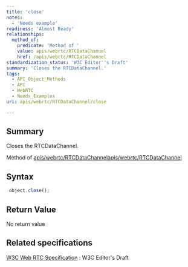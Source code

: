 ```yaml
---
title: 'close'
notes:
  - 'Needs example'
readiness: 'Almost Ready'
relationships:
  method_of:
    predicate: 'Method of '
    value: apis/webrtc/RTCDataChannel
    href: /apis/webrtc/RTCDataChannel
standardization_status: 'W3C Editor''s Draft'
summary: 'Closes the RTCDataChannel.'
tags:
  - API_Object_Methods
  - API
  - WebRTC
  - Needs_Examples
uri: apis/webrtc/RTCDataChannel/close

---
```

## Summary

Closes the RTCDataChannel.

Method of [apis/webrtc/RTCDataChannel](/apis/webrtc/RTCDataChannel)[apis/webrtc/RTCDataChannel](/apis/webrtc/RTCDataChannel)

## Syntax

``` js
 object.close();
```

## Return Value

No return value

## Related specifications

[W3C Web RTC Specification](http://dev.w3.org/2011/webrtc/editor/webrtc.html)
:   W3C Editor's Draft
